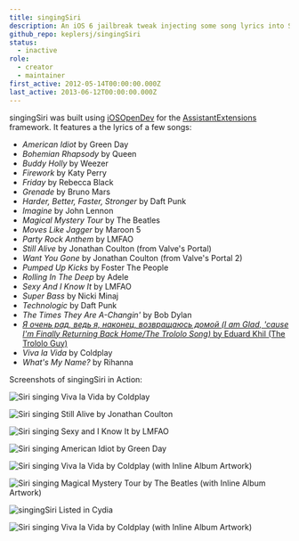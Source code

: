 ```yaml
---
title: singingSiri
description: An iOS 6 jailbreak tweak injecting some song lyrics into Siri.
github_repo: keplersj/singingSiri
status:
  - inactive
role:
  - creator
  - maintainer
first_active: 2012-05-14T00:00:00.000Z
last_active: 2013-06-12T00:00:00.000Z
---
```


singingSiri was built using [iOSOpenDev](http://iosopendev.com) for the [AssistantExtensions](https://github.com/k3a/AssistantExtensions) framework. It features a the lyrics of a few songs:

- _American Idiot_ by Green Day
- _Bohemian Rhapsody_ by Queen
- _Buddy Holly_ by Weezer
- _Firework_ by Katy Perry
- _Friday_ by Rebecca Black
- _Grenade_ by Bruno Mars
- _Harder, Better, Faster, Stronger_ by Daft Punk
- _Imagine_ by John Lennon
- _Magical Mystery Tour_ by The Beatles
- _Moves Like Jagger_ by Maroon 5
- _Party Rock Anthem_ by LMFAO
- _Still Alive_ by Jonathan Coulton (from Valve's Portal)
- _Want You Gone_ by Jonathan Coulton (from Valve's Portal 2)
- _Pumped Up Kicks_ by Foster The People
- _Rolling In The Deep_ by Adele
- _Sexy And I Know It_ by LMFAO
- _Super Bass_ by Nicki Minaj
- _Technologic_ by Daft Punk
- _The Times They Are A-Changin'_ by Bob Dylan
- [_Я очень рад, ведь я, наконец, возвращаюсь домой (I am Glad, 'cause I'm Finally Returning Back Home/The Trololo Song)_ by Eduard Khil (The Trololo Guy)](https://knowyourmeme.com/memes/trololo-guy)
- _Viva la Vida_ by Coldplay
- _What's My Name?_ by Rihanna

Screenshots of singingSiri in Action:

![Siri singing Viva la Vida by Coldplay](/content/assets/singingSiri-1.PNG)

![Siri singing Still Alive by Jonathan Coulton](/content/assets/singingSiri-2.PNG)

![Siri singing Sexy and I Know It by LMFAO](/content/assets/singingSiri-3.PNG)

![Siri singing American Idiot by Green Day](/content/assets/singingSiri-4.PNG)

![Siri singing Viva la Vida by Coldplay (with Inline Album Artwork)](/content/assets/singingSiri-5.PNG)

![Siri singing Magical Mystery Tour by The Beatles (with Inline Album Artwork)](/content/assets/singingSiri-6.PNG)

![singingSiri Listed in Cydia](/content/assets/singingSiri-7.PNG)

![Siri singing Viva la Vida by Coldplay (with Inline Album Artwork)](/content/assets/singingSiri-8.PNG)
